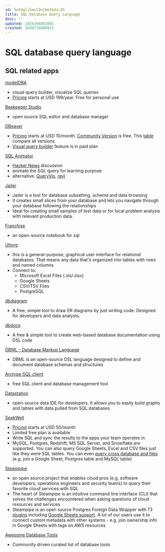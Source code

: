 ```yaml
---
id: 5x44glikmxl3ujbmfbdic3h
title: SQL Database Query Language
desc: ''
updated: 1654394881865
created: 1649716888911
---
```

# SQL database query language

## SQL related apps

[modelDBA](https://modeldba.com/)
- visual query builder, visualize SQL queries
- [Pricing](https://modeldba.com/pricing/) starts at USD 199/year. Free for personal use

[Beekeeper Studio](https://www.beekeeperstudio.io/)
- open source SQL editor and database manager

[DBeaver](https://dbeaver.com/)
- [Pricing](https://dbeaver.com/buy/) starts at USD 10/month. [Community Version](https://dbeaver.io/) is free. This [table](https://dbeaver.com/edition/) compare all versions
- [Visual query builder](https://github.com/dbeaver/dbeaver/wiki/Visual-Query-Builder) feature is in paid plan

[SQL Animator](https://animatesql.com/)
- [Hacker News](https://news.ycombinator.com/item?id=30836647) discussion
- animate the SQL query for learning purpose
- alternative: [QueryVis](https://queryvis.com/), [revj](http://revj.sourceforge.net/index.html)

[Jailer](https://wisser.github.io/Jailer/home.htm)
- Jailer is a tool for database subsetting, schema and data browsing
- It creates small slices from your database and lets you navigate through your database following the relationships
- Ideal for creating small samples of test data or for local problem analysis with relevant production data.

[Franchise](https://franchise.cloud/)
- an open-source notebook for sql

[Ultorg](https://www.ultorg.com/)
- this is a general-purpose, graphical user interface for relational databases. That means any data that's organized into tables with rows and named columns
- Connect to:
    - Microsoft Excel Files (.xls/.xlsx)
    - Google Sheets
    - CSV/TSV Files
    - PostgreSQL

[dbdiagram](https://dbdiagram.io/home)
- A free, simple tool to draw ER diagrams by just writing code. Designed for developers and data analysts.

[dbdocs](https://dbdocs.io/)
- A free & simple tool to create web-based database documentation using DSL code

[DBML - Database Markup Language](https://www.dbml.org/home/#intro)
- DBML is an open-source DSL language designed to define and document database schemas and structures

[Arctype SQL client](https://arctype.com/)
- free SQL client and database management tool

[Datastation](https://github.com/multiprocessio/datastation)
- open-source data IDE for developers. It allows you to easily build graphs and tables with data pulled from SQL databases

[SeekWell](https://seekwell.io/)
- [Pricing](https://seekwell.io/pricing) starts at USD 50/month
- Limited free plan is available
- Write SQL and sync the results to the apps your team operates in
- MySQL, Postgres, Redshift, MS SQL Server, and Snowflake are supported. You can also query Google Sheets, Excel and CSV files just like they were SQL tables. You can even [query cross database and files](https://doc.seekwell.io/query-blocks) (e.g. join a Google Sheet, Postgres table and MySQL table)

[Steampipe](https://steampipe.io/)
- an open source project that enables cloud pros (e.g. software developers, operations engineers and security teams) to query their favorite cloud services with SQL
- The heart of Steampipe is an intuitive command line interface (CLI) that solves the challenges encountered when asking questions of cloud resources and services
- Steampipe is an open source Postgres Foreign Data Wrapper with 73 [plugins](https://hub.steampipe.io/plugins) including [Google Sheets support](https://hub.steampipe.io/plugins/turbot/googlesheets). A lot of our users use it to connect custom metadata with other systems - e.g. join ownership info in Google Sheets with tags on AWS resources

[Awesome Database Tools](https://github.com/mgramin/awesome-db-tools)
- Community driven curated list of database tools